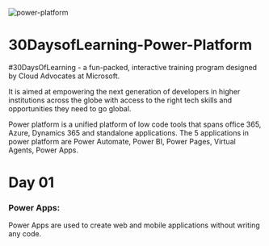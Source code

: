 ![power-platform](https://images.app.goo.gl/Z7iYT939znVg11eV7)

# 30DaysofLearning-Power-Platform

#30DaysOfLearning - a fun-packed, interactive training program designed by Cloud Advocates at Microsoft.

It is aimed at empowering the next generation of developers in higher institutions across the globe with access to the right tech skills and opportunities they need to go global.

Power platform is a unified platform of low code tools that spans office 365, Azure, Dynamics 365 and standalone applications.
The 5 applications in power platform are Power Automate, Power BI, Power Pages, Virtual Agents, Power Apps.

# Day 01
 ### Power Apps: 
Power Apps are used to create web and mobile applications without writing any code.
